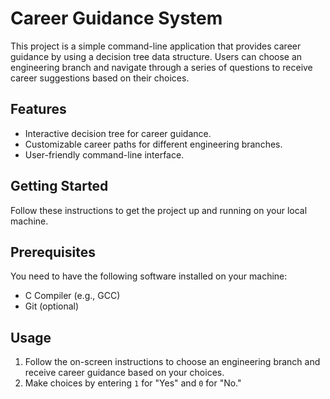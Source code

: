 # Career Guidance System

This project is a simple command-line application that provides career guidance by using a decision tree data structure. Users can choose an engineering branch and navigate through a series of questions to receive career suggestions based on their choices.

## Features
- Interactive decision tree for career guidance.
- Customizable career paths for different engineering branches.
- User-friendly command-line interface.

## Getting Started
Follow these instructions to get the project up and running on your local machine.

## Prerequisites
You need to have the following software installed on your machine:

- C Compiler (e.g., GCC)
- Git (optional)

## Usage
1. Follow the on-screen instructions to choose an engineering branch and receive career guidance based on your choices.
2. Make choices by entering `1` for "Yes" and `0` for "No."

